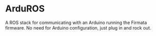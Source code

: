 ArduROS
=======

A ROS stack for communicating with an Arduino running the Firmata firmware. No need for Arduino configuration, just plug in and rock out. 